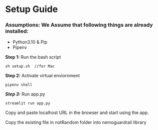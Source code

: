 # Setup Guide

### Assumptions: We Assume that following things are already installed:
- Python3.10 & Pip
- Pipenv 

**Step 1:** Run the bash script            
```
sh setup.sh  //for Mac   
```

**Step 2:** Activate virtual enviornment 
```
pipenv shell
``````

***Step 3:*** Run app.py
```
streamlit run app.py
``````
Copy and paste localhost URL in the browser and start using the app. 

Copy the existing file in notRandom folder into nemoguardrail library